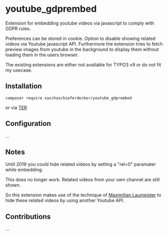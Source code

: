 # youtube_gdprembed

Extension for embedding youtube videos via javascript to comply with GDPR rules. 

Preferences can be stored in cookie. Option to disable showing related videos via Youtube javascript API. Furthermore the extension tries to fetch preview images from youtube in the background to display them without loading them in the users browser.

The existing extensions are either not available for TYPO3 v9 or do not fit my usecase.

## Installation

``
composer require saschaschieferdecker/youtube_gdprembed
``

or via [TER]

## Configuration

...

## Notes

Until 2019 you could hide related videos by setting a "rel=0" paramater while embedding. 

This does no longer work. Related videos from your own channel are still shown. 

So this extension makes use of the technique of [Maximilian Laumeister] to hide these related videos by using another Youtube API.


## Contributions

...

[TER]: https://extensions.typo3.org
[Maximilian Laumeister]: https://www.maxlaumeister.com/blog/hide-related-videos-in-youtube-embeds/
